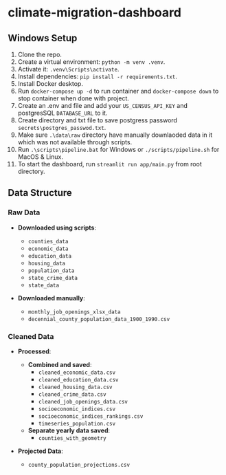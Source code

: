 # climate-migration-dashboard

## Windows Setup

1. Clone the repo.
2. Create a virtual environment: `python -m venv .venv`.
3. Activate it: `.venv\Scripts\activate`.
4. Install dependencies: `pip install -r requirements.txt`.
5. Install Docker desktop.
6. Run `docker-compose up -d` to run container and `docker-compose down` to stop container when done with project.
7. Create an .env and file and add your `US_CENSUS_API_KEY` and postgresSQL `DATABASE_URL` to it.
8. Create directory and txt file to save postgress password `secrets\postgres_passwod.txt`.
9. Make sure `.\data\raw` directory have manually downlaoded data in it which was not available through scripts.
10. Run `.\scripts\pipeline.bat` for Windows or `./scripts/pipeline.sh` for MacOS & Linux.
11. To start the dashboard, run `streamlit run app/main.py` from root directory.


## Data Structure

### Raw Data

- **Downloaded using scripts**:
  - `counties_data`
  - `economic_data`
  - `education_data`
  - `housing_data`
  - `population_data`
  - `state_crime_data`
  - `state_data`

- **Downloaded manually**:
  - `monthly_job_openings_xlsx_data`
  - `decennial_county_population_data_1900_1990.csv`

### Cleaned Data

- **Processed**:
  - **Combined and saved**:
    - `cleaned_economic_data.csv`
    - `cleaned_education_data.csv`
    - `cleaned_housing_data.csv`
    - `cleaned_crime_data.csv`
    - `cleaned_job_openings_data.csv`
    - `socioeconomic_indices.csv`
    - `socioeconomic_indices_rankings.csv`
    - `timeseries_population.csv`
  - **Separate yearly data saved**:
    - `counties_with_geometry`

- **Projected Data**:
  - `county_population_projections.csv`
  